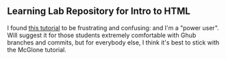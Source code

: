 ## Learning Lab Repository for Intro to HTML

I found [this tutorial](https://lab.github.com/githubtraining/introduction-to-html) to be frustrating and confusing: and I'm a "power user". Will suggest it for those students extremely comfortable with Ghub branches and commits, but for everybody else, I think it's best to stick with the McGlone tutorial.
